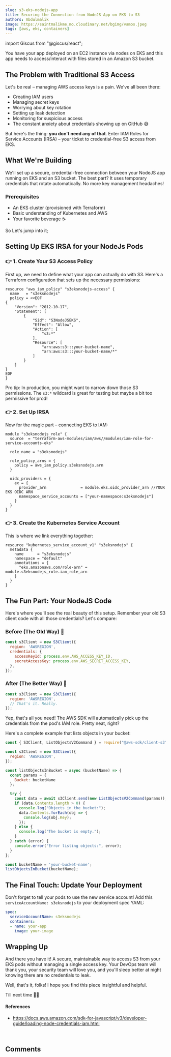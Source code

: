 ```yaml
---
slug: s3-eks-nodejs-app
title: Securing the Connection from NodeJS App on EKS to S3
authors: Abdulmalik
image: https://saintmalikme.mo.cloudinary.net/bgimg/vamos.jpeg
tags: [aws, eks, containers]
---
```


import Giscus from "@giscus/react";

You have your app deployed on an EC2 instance via nodes on EKS and this app needs to access/interact with files stored in an Amazon S3 bucket.

<!--truncate-->

## The Problem with Traditional S3 Access

Let's be real – managing AWS access keys is a pain. We've all been there:
- Creating IAM users
- Managing secret keys
- Worrying about key rotation
- Setting up leak detection
- Monitoring for suspicious access
- The constant anxiety about credentials showing up on GitHub 😅

But here's the thing: **you don't need any of that**. Enter IAM Roles for Service Accounts (IRSA) – your ticket to credential-free S3 access from EKS.

## What We're Building

We'll set up a secure, credential-free connection between your NodeJS app running on EKS and an S3 bucket. The best part? It uses temporary credentials that rotate automatically. No more key management headaches!

### Prerequisites
- An EKS cluster (provisioned with Terraform)
- Basic understanding of Kubernetes and AWS
- Your favorite beverage ☕

So Let's jump into it;

## Setting Up EKS IRSA for your NodeJs Pods

### 👉 1. Create Your S3 Access Policy

First up, we need to define what your app can actually do with S3. Here's a Terraform configuration that sets up the necessary permissions:

```hcl
resource "aws_iam_policy" "s3eksnodejs-access" {
  name   = "s3eksnodejs"
  policy = <<EOF
{
    "Version": "2012-10-17",
    "Statement": [
        {
            "Sid": "S3NodeJSEKS",
            "Effect": "Allow",
            "Action": [
                "s3:*"
            ],
            "Resource": [
                "arn:aws:s3:::your-bucket-name",
                "arn:aws:s3:::your-bucket-name/*"
            ]
        }
    ]
}
EOF
}
```

Pro tip: In production, you might want to narrow down those S3 permissions. The `s3:*` wildcard is great for testing but maybe a bit too permissive for prod!

### 👉 2. Set Up IRSA

Now for the magic part – connecting EKS to IAM:

```hcl title="keylessnodes3.tf"
module "s3eksnodejs_role" {
  source  = "terraform-aws-modules/iam/aws//modules/iam-role-for-service-accounts-eks"

  role_name = "s3eksnodejs"

  role_policy_arns = {
    policy = aws_iam_policy.s3eksnodejs.arn
  }

  oidc_providers = {
    ex = {
      provider_arn               = module.eks.oidc_provider_arn //YOUR EKS OIDC ARN
      namespace_service_accounts = ["your-namespace:s3eksnodejs"]
    }
  }
}
```

### 👉 3. Create the Kubernetes Service Account

This is where we link everything together:

```hcl title="keylessnodes3.tf"
resource "kubernetes_service_account_v1" "s3eksnodejs" {
  metadata {
    name      = "s3eksnodejs"
    namespace = "default"
    annotations = {
      "eks.amazonaws.com/role-arn" = module.s3eksnodejs_role.iam_role_arn
    }
  }
}
```

## The Fun Part: Your NodeJS Code

Here's where you'll see the real beauty of this setup. Remember your old S3 client code with all those credentials? Let's compare:

### Before (The Old Way) 🙈
```javascript title="app.js"
const s3Client = new S3Client({
  region: 'AWSREGION',
  credentials: {
    accessKeyId: process.env.AWS_ACCESS_KEY_ID,
    secretAccessKey: process.env.AWS_SECRET_ACCESS_KEY,
  },
});
```

### After (The Better Way) 🚀
```javascript title="nocredsapp.js"
const s3Client = new S3Client({
  region: 'AWSREGION',
  // That's it. Really.
});
```

Yep, that's all you need! The AWS SDK will automatically pick up the credentials from the pod's IAM role. Pretty neat, right?

Here's a complete example that lists objects in your bucket:

```javascript title="nocredsapp.js"
const { S3Client, ListObjectsV2Command } = require("@aws-sdk/client-s3");

const s3Client = new S3Client({
  region: 'AWSREGION',
});

const listObjectsInBucket = async (bucketName) => {
  const params = {
    Bucket: bucketName
  };

  try {
    const data = await s3Client.send(new ListObjectsV2Command(params));
    if (data.Contents.length > 0) {
      console.log("Objects in the bucket:");
      data.Contents.forEach(obj => {
        console.log(obj.Key);
      });
    } else {
      console.log("The bucket is empty.");
    }
  } catch (error) {
    console.error("Error listing objects:", error);
  }
};

const bucketName = 'your-bucket-name';
listObjectsInBucket(bucketName);
```

## The Final Touch: Update Your Deployment

Don't forget to tell your pods to use the new service account! Add this ```serviceAccountName: s3eksnodejs``` to your deployment spec YAML:

```yaml title="deploy.yaml"
spec:
  serviceAccountName: s3eksnodejs
  containers:
  - name: your-app
    image: your-image
```

## Wrapping Up

And there you have it! A secure, maintainable way to access S3 from your EKS pods without managing a single access key. Your DevOps team will thank you, your security team will love you, and you'll sleep better at night knowing there are no credentials to leak.

Well, that's it, folks! I hope you find this piece insightful and helpful.

Till next time 🤞🏽

#### References
- https://docs.aws.amazon.com/sdk-for-javascript/v3/developer-guide/loading-node-credentials-iam.html

<br/>
<h2>Comments</h2>
<Giscus
id="comments"
repo="saintmalik/blog.saintmalik.me"
repoId="MDEwOlJlcG9zaXRvcnkzOTE0MzQyOTI="
category="General"
categoryId="DIC_kwDOF1TQNM4CQ8lN"
mapping="title"
term="Comments"
reactionsEnabled="1"
emitMetadata="0"
inputPosition="top"
theme="preferred_color_scheme"
lang="en"
loading="lazy"
crossorigin="anonymous"
    />